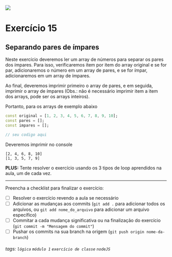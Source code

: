 ![](https://instagram.fsjk8-1.fna.fbcdn.net/v/t51.2885-15/356608824_1009386207145943_3857134427837504240_n.jpg?stp=dst-jpg_e15&_nc_ht=instagram.fsjk8-1.fna.fbcdn.net&_nc_cat=111&_nc_ohc=sILxveJEhVsAX-ACQH_&edm=ABmJApABAAAA&ccb=7-5&ig_cache_key=MzEzNDUzNTE5MTUwNjE0NTA3MQ%3D%3D.2-ccb7-5&oh=00_AfBKmwpS4XjAN6mF9EOtM55URvFDH6sKyVhXS4W52UIL0w&oe=650D3BB5&_nc_sid=b41fef)

# Exercício 15

## Separando pares de ímpares

Neste exercício deveremos ler um array de números para separar os pares dos ímpares. Para isso, verificaremos item por item do array original e se for par, adicionaremos o número em um array de pares, e se for ímpar, adicionaremos em um array de ímpares.

Ao final, deveremos imprimir primeiro o array de pares, e em seguida, imprimir o array de ímpares (Obs.: não é necessário imprimir item a item dos arrays, pode ser os arrays inteiros).

Portanto, para os arrays de exemplo abaixo

```dart
const original = [1, 2, 3, 4, 5, 6, 7, 8, 9, 10];
const pares = [];
const impares = [];

// seu codigo aqui
```

Deveremos imprimir no console

```
[2, 4, 6, 8, 10]
[1, 3, 5, 7, 9]
```

**PLUS:** Tente resolver o exercício usando os 3 tipos de loop aprendidos na aula, um de cada vez.

---

Preencha a checklist para finalizar o exercício:

- [ ] Resolver o exercício revendo a aula se necessário
- [ ] Adicionar as mudanças aos commits (`git add .` para adicionar todos os arquivos, ou `git add nome_do_arquivo` para adicionar um arquivo específico)
- [ ] Commitar a cada mudança significativa ou na finalização do exercício (`git commit -m "Mensagem do commit"`)
- [ ] Pushar os commits na sua branch na origem (`git push origin nome-da-branch`)

###### tags: `lógica` `módulo 1` `exercício de classe` `nodeJS`
